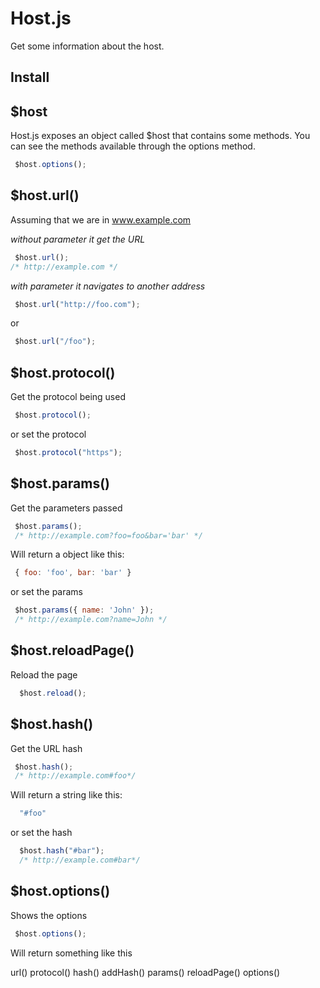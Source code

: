 # Host.js
Get some information about the host.

## Install


## $host
  Host.js exposes an object called $host that contains some methods.
  You can see the methods available through  the options method.

```js
 $host.options();
```

## $host.url(<path>)
  Assuming that we are in www.example.com

*without parameter it get the URL*
```js
 $host.url();
/* http://example.com */
```
*with parameter it navigates to another address*
```js
 $host.url("http://foo.com");
```
or

```js
 $host.url("/foo");
```

## $host.protocol(<protocol>)
  Get the protocol being used

```js
 $host.protocol();
```
or set the protocol

```js
 $host.protocol("https");
```

## $host.params()
  Get the parameters passed

```js
 $host.params();
 /* http://example.com?foo=foo&bar='bar' */
```

Will return a object like this:

```js
 { foo: 'foo', bar: 'bar' }
```

or set the params

```js
 $host.params({ name: 'John' });
 /* http://example.com?name=John */
```

## $host.reloadPage()
  Reload the page

```js
  $host.reload();
```

## $host.hash(<hash>)
  Get the URL hash

```js
 $host.hash();
 /* http://example.com#foo*/
```

Will return a string like this:

```js
  "#foo"
```

or set the hash

```js
  $host.hash("#bar");
  /* http://example.com#bar*/
```



## $host.options()
Shows the options
```js
 $host.options();
```
Will return something like this

url()
protocol()
hash()
addHash()
params()
reloadPage()
options()




